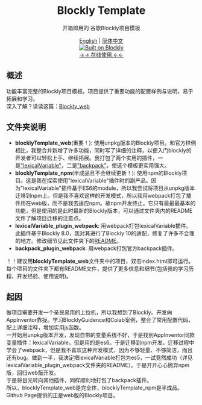 <div align="center">

# Blockly Template

开箱即用的 谷歌Blockly项目模板<br>

[English](./README.en.md) | [简体中文](./README.md)<br>
<a href="https://github.com/google/blockly"><img src="https://tinyurl.com/built-on-blockly" alt="Built on Blockly"></a><br>
<a href="https://madderscientist.github.io/BlocklyTemplate/blocklyTemplate_web/">→→ 在线使用 ←←</a>
</div>

## 概述
功能丰富完整的Blockly项目模板。项目提供了重要功能的配置样例与说明，易于拓展和学习。<br>
深入了解？读读这篇：[Blockly_web](./blocklyTemplate_web/README.md)

## 文件夹说明
- **blocklyTemplate_web**(重要！): 使用unpkg版本的Blockly项目。和官方样例相比，我整合并新增了许多功能，同时写了详细的注释，以便入门blockly的开发者可以轻松上手、继续拓展。我打包了两个实用的插件，一是["lexicalVariable"](https://github.com/mit-cml/blockly-plugins/tree/main/block-lexical-variables)，二是["backpack"](https://www.npmjs.com/package/@blockly/workspace-backpack)，使这个模板更实用强大。
- **blocklyTemplate_npm**(半成品且不会继续更新！): 使用npm的Blockly项目。这是我在探索使用"lexicalVariable"插件时的副产品。因为"lexicalVariable"插件基于ES6的module，所以我尝试将项目从unpkg版本迁移到npm上。但是我不喜欢这样的开发模式，所以我用webpack打包了插件用在web版，而不是我去适应npm。故npm开发终止。它只有最最最基本的功能，但是使用的是此时最新的Blockly版本，可以通过文件夹内的README文件了解项目迁移的注意点。
- **lexicalVariable_plugin_webpack**: 用webpack打包lexicalVariable插件。此插件基于Blockly 8.0，我对其进行了Blockly 10的适配，修复了许多不合理的地方。修改细节见此文件夹下的[README](./lexicalVariable_plugin_webpack/README.md)。
- **backpack_plugin_webpack**: 用webpack打包官方backpack插件。

！！建议用**blocklyTemplate_web**文件夹中的项目，双击index.html即可运行。每个项目的文件夹下都有README文件，提供了更多信息和细节(包括我的学习历程、开发经验、使用说明)。

## 起因
做项目需要开发一个亲民易用的上位机，所以我想到了Blockly。开发向AppInventor靠拢。学习BlocklyGuidence和Colab案例，整合了常用配置代码，配上详细注释，增加实用js函数。<br>
一开始用unpkg版本开发，发现自带的变量系统不好，于是找到AppInventor同款变量插件：lexicalVariable，但是用的是es6。于是迁移到npm开发。迁移过程中学会了webpack，但是我不喜欢这种开发模式，因为不够轻量、不够简洁，而且还有bug。做到一半，我决定把lexicalVariable打包为es5，一试竟然成功（详见lexicalVariable_plugin_webpack文件夹的README）。于是开开心心抛弃npm版，回归web版开发。<br>
于是将目光转向其他插件，同样顺利地打包了backpack插件。<br>
所以，blocklyTemplate_web是完全体，blocklyTemplate_npm是半成品。Github Page提供的正是web版的Blockly项目。